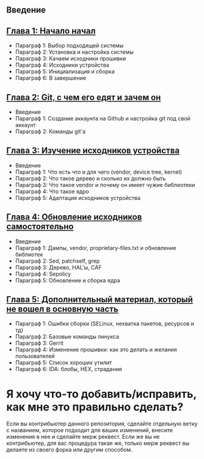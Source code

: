 ## Введение

## [Глава 1: Начало начал](%D0%93%D0%BB%D0%B0%D0%B2%D0%B0%201%20%D0%9D%D0%B0%D1%87%D0%B0%D0%BB%D0%BE%20%D0%BD%D0%B0%D1%87%D0%B0%D0%BB)

- Параграф 1: Выбор подходящей системы
- Параграф 2: Установка и настройка системы
- Параграф 3: Качаем исходники прошивки
- Параграф 4: Исходники устройства
- Параграф 5: Инициализация и сборка
- Параграф 6: В завершение

## [Глава 2: Git, с чем его едят и зачем он](%D0%93%D0%BB%D0%B0%D0%B2%D0%B0%202%20git%2C%20%D1%81%20%D1%87%D0%B5%D0%BC%20%D0%B5%D0%B3%D0%BE%20%D0%B5%D0%B4%D1%8F%D1%82%20%D0%B8%20%D0%B7%D0%B0%D1%87%D0%B5%D0%BC%20%D0%BE%D0%BD)

- Введение
- Параграф 1: Создание аккаунта на Github и настройка git под свой аккаунт
- Параграф 2: Команды git'а

## [Глава 3: Изучение исходников устройства](%D0%93%D0%BB%D0%B0%D0%B2%D0%B0%203%20%D0%B8%D0%B7%D1%83%D1%87%D0%B5%D0%BD%D0%B8%D0%B5%20%D0%B8%D1%81%D1%85%D0%BE%D0%B4%D0%BD%D0%B8%D0%BA%D0%BE%D0%B2%20%D1%83%D1%81%D1%82%D1%80%D0%BE%D0%B9%D1%81%D1%82%D0%B2%D0%B0)

- Введение
- Параграф 1: Что есть что и для чего (vendor, device tree, kernel)
- Параграф 2: Что такое дерево и сколько их должно быть
- Параграф 3: Что такое vendor и почему он имеет чужие библиотеки
- Параграф 4: Что такое ядро
- Параграф 5: Адаптация исходников устройства

## [Глава 4: Обновление исходников самостоятельно](%D0%93%D0%BB%D0%B0%D0%B2%D0%B0%204%20%D0%9E%D0%B1%D0%BD%D0%BE%D0%B2%D0%BB%D0%B5%D0%BD%D0%B8%D0%B5%20%D0%B8%D1%81%D1%85%D0%BE%D0%B4%D0%BD%D0%B8%D0%BA%D0%BE%D0%B2%20%D1%81%D0%B0%D0%BC%D0%BE%D1%81%D1%82%D0%BE%D1%8F%D1%82%D0%B5%D0%BB%D1%8C%D0%BD%D0%BE)

- Введение
- Параграф 1: Дампы, vendor, proprietary-files.txt и обновление библиотек
- Параграф 2: Sed, patchself, grep
- Параграф 3: Дерево, HAL'ы, CAF
- Параграф 4: Sepolicy
- Параграф 5: Обновление и сборка ядра

## [Глава 5: Дополнительный материал, который не вошел в основную часть](%D0%93%D0%BB%D0%B0%D0%B2%D0%B0%205%20%D0%B4%D0%BE%D0%BF%D0%BE%D0%BB%D0%BD%D0%B8%D1%82%D0%B5%D0%BB%D1%8C%D0%BD%D1%8B%D0%B9%20%D0%BC%D0%B0%D1%82%D0%B5%D1%80%D0%B8%D0%B0%D0%BB%2C%20%D0%BA%D0%BE%D1%82%D0%BE%D1%80%D1%8B%D0%B9%20%D0%BD%D0%B5%20%D0%B2%D0%BE%D1%88%D0%B5%D0%BB%20%D0%B2%20%D0%BE%D1%81%D0%BD%D0%BE%D0%B2%D0%BD%D1%83%D1%8E%20%D1%87%D0%B0%D1%81%D1%82%D1%8C)

- Параграф 1: Ошибки сборки (SELinux, нехватка пакетов, ресурсов и тд)
- Параграф 2: Базовые команды линукса
- Параграф 3: Gerrit
- Параграф 4: Изменение прошивки: как это делать и желания пользователей
- Параграф 5: Список хороших утилит
- Параграф 6: IDA: блобы, HEX, страдания

# Я хочу что-то добавить/исправить, как мне это правильно сделать?

Если вы контрибьютер данного репозитория, сделайте отдельную ветку с названием, которое подходит для ваших изменений, внесите изменения в нее и сделайте мерж реквест. Если же вы не контрибьютер, для вас процедура такая же, только мерж реквест вы делаете из своего форка или другим способом.
